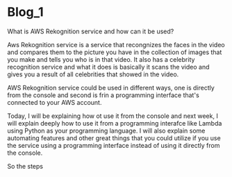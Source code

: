 # Blog_1

What is AWS Rekognition service and how can it be used?

Aws Rekognition service is a service that recongnizes the faces in the video and compares them to the picture you have in the collection of images that you make and tells you who is in that video. It also has a celebrity recognition service and what it does is basically it scans the video and gives you a result of all celebrities that showed in the video.


AWS Rekognition service could be used in different ways, one is directly from the console and second is frin a programming interface that's connected to your AWS account.

Today, I will be explaining how ot use it from the console and next week, I will explain deeply how to use it from a programming interafce like Lambda using Python as your programming language. I will also explain some automating features and other great things that you could utilize if you use the service using a programming interface instead of using it directly from the console.

So the steps 
